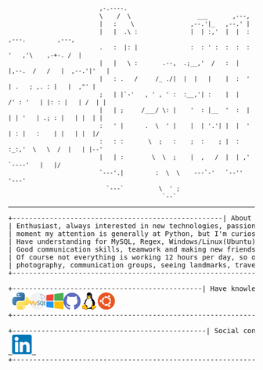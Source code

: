                               ,-.----.                                                                
                              \    /  \                   ___       ,---,                             
                              |   :    \                ,--.'|_   ,--.' |                             
                              |   |  .\ :               |  | :,'  |  |  :        ,---.         ,---,     
                              .   :  |: |               :  : ' :  :  :  :       '   ,'\    ,-+-. /  | 
                              |   |   \ :       .--,  .;__,'  /   :  |  |,--.  /   /   |  ,--.'|'   | 
                              |   : .   /     /_ ./|  |  |   |    |  :  '   | .   ; ,. : |   |  ,"' | 
                              ;   | |`-'   , ' , ' :  :__,'| :    |  |   /' : '   | |: : |   | /  | | 
                              |   | ;     /___/ \: |    '  : |__  '  :  | | | '   | .; : |   | |  | | 
                              :   ' |      .  \  ' |    |  | '.'| |  |  ' | : |   :    | |   | |  |/   
                              :   : :       \  ;   :    ;  :    ; |  :  :_:,'  \   \  /  |   | |--'   
                              |   | :        \  \  ;    |  ,   /  |  | ,'       `----'   |   |/       
                              `---'.|         :  \  \    ---`-'   `--''                  '---'        
                                `---`          \  ' ;                                                   
                                                `--`                                                  
-------------------------------------------------------------------------------------------------------------------------------------------------------------
<pre>
+---------------------------------------------------| About me |-------------------------------------------------+
| Enthusiast, always interested in new technologies, passion for electronics and electrical equipment. At the    |
| moment my attention is generally at Python, but I'm curios about other languages and looking forward to learn. |
| Have understanding for MySQL, Regex, Windows/Linux(Ubuntu)/servers and currently learning PHP.                 |
| Good communication skills, teamwork and making new friends are qualities of mine.                              |
| Of course not everything is working 12 hours per day, so other than sitting before computer is nature          |
| photography, communication groups, seeing landmarks, traveling, cooking.                                       |
+----------------------------------------------------------------------------------------------------------------+

+----------------------------------------------| Have knowledge about |------------------------------------------+ 
 <img src="https://github.com/iceburned/iceburned/blob/main/png/python_logo.png" 
alt="Python" width="35" height="35" /><img src="https://github.com/iceburned/iceburned/blob/9fc749bacfe179db22fbbffb8a47cfc1f4fc6a92/mysq.png" 
alt="MySQL" width="35" height="35" /><img src="https://github.com/iceburned/iceburned/blob/9fc749bacfe179db22fbbffb8a47cfc1f4fc6a92/windows.png" 
alt="Windows" width="35" height="35" /><img src="https://github.com/iceburned/iceburned/blob/9fc749bacfe179db22fbbffb8a47cfc1f4fc6a92/github.png" 
alt="Git" width="35" height="35" /><img src="https://github.com/iceburned/iceburned/blob/9fc749bacfe179db22fbbffb8a47cfc1f4fc6a92/linux.png" 
alt="Git" width="35" height="35" /><img src="https://github.com/iceburned/iceburned/blob/9fc749bacfe179db22fbbffb8a47cfc1f4fc6a92/ubuntu.png" 
alt="Ubuntu" width="35" height="35" />
+----------------------------------------------------------------------------------------------------------------+

+-----------------------------------------------| Social connections |-------------------------------------------+
<a href="https://www.linkedin.com/in/teodor-vulev-598337133/" target="_blank"> <img src="https://github.com/iceburned/iceburned/blob/5b6248a6c530dbade2b19a03659c682079db6310/linkedin.png" alt="android" width="40" height="40"/> </a> 
+----------------------------------------------------------------------------------------------------------------+ 
</pre>
